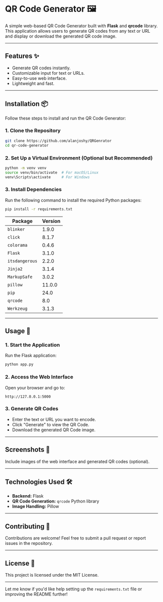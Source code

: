 # QR Code Generator 🖼️

A simple web-based QR Code Generator built with **Flask** and **qrcode** library. This application allows users to generate QR codes from any text or URL and display or download the generated QR code image.

---

## Features ✨
- Generate QR codes instantly.
- Customizable input for text or URLs.
- Easy-to-use web interface.
- Lightweight and fast.

---

## Installation 📦

Follow these steps to install and run the QR Code Generator:

### **1. Clone the Repository**
```bash
git clone https://github.com/alanjoshy/QRGenrator
cd qr-code-generator
```

### **2. Set Up a Virtual Environment (Optional but Recommended)**
```bash
python -m venv venv
source venv/bin/activate  # For macOS/Linux
venv\Scripts\activate     # For Windows
```

### **3. Install Dependencies**
Run the following command to install the required Python packages:
```bash
pip install -r requirements.txt
```

| **Package**      | **Version** |
|-------------------|-------------|
| `blinker`        | 1.9.0       |
| `click`          | 8.1.7       |
| `colorama`       | 0.4.6       |
| `Flask`          | 3.1.0       |
| `itsdangerous`   | 2.2.0       |
| `Jinja2`         | 3.1.4       |
| `MarkupSafe`     | 3.0.2       |
| `pillow`         | 11.0.0      |
| `pip`            | 24.0        |
| `qrcode`         | 8.0         |
| `Werkzeug`       | 3.1.3       |

---

## Usage 🚀

### **1. Start the Application**
Run the Flask application:
```bash
python app.py
```

### **2. Access the Web Interface**
Open your browser and go to:
```
http://127.0.0.1:5000
```

### **3. Generate QR Codes**
- Enter the text or URL you want to encode.
- Click "Generate" to view the QR Code.
- Download the generated QR Code image.

---

## Screenshots 📸
Include images of the web interface and generated QR codes (optional).

---

## Technologies Used 🛠️
- **Backend:** Flask
- **QR Code Generation:** `qrcode` Python library
- **Image Handling:** Pillow

---

## Contributing 🤝
Contributions are welcome! Feel free to submit a pull request or report issues in the repository.

---

## License 📜
This project is licensed under the MIT License.

---

Let me know if you'd like help setting up the `requirements.txt` file or improving the README further!
